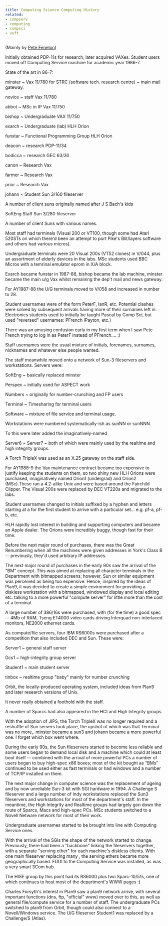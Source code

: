 ```yaml
---
title: Computing Science Computing History
related:
- compserv
- computing
- compsci
- vuft
---
```


(Mainly by [Pete Fenelon][])

Initially obtained PDP-11s for research, later acquired VAXes. Student
users moved off Computing Service machine for academic year 1986-7.

State of the art in 86-7:

minster
~ Vax 11/780 for STRC (software tech. research centre)
~ main mail gateway.

novice
~ staff Vax 11/780

abbot
~ MSc in IP Vax 11/750

bishop
~ Undergraduate VAX 11/750

exarch
~ Undergraduate (lab) HLH Orion

funstar
~ Functional Programming Group HLH Orion

deacon
~ research PDP-11/34

bodicca
~ research GEC 63/30

canon
~ Research Vax

farmer
~ Research Vax

prior
~ Research Vax

johann
~ Student Sun 3/160 fileserver

A number of client suns originally named after J S Bach's kids

SoftEng Staff Sun 3/280 fileserver

A number of client Suns with various names.

Most staff had terminals (Visual 200 or VT100, though some had Atari
520STs on which there'd been an attempt to port Pike's Blit/layers
software and others had various micros).

Undergraduate terminals were 20 Visual 200s (VT52 clones) in V/044,
plus an assortment of elderly devices in the labs. MSc students used
BBC Micros with a temrinal emulator eprom in X/A block.

Exarch became funstar in 1987-88, bishop became the lab machine,
minster became the main u/g Vax whilst remaining the dep't mail and
news gateway.

For AY1987-88 the U/G terminals moved to V/058 and increased in number
to 28.

Student usernames were of the form PeterF, IanR, etc. Potential
clashes were solved by subsequent arrivals having more of their
surnames left in. Electronics students used to initially be taught
Pascal by Comp Sci, but used "reversed" usernames: PFrench IPayton,
etc.)

There was an amusing confusion early in my first term when I saw Pete
French trying to log in as PeterF instead of PFrench.... :)

Staff usernames were the usual mixture of initials, forenames,
surnames, nicknames and whatever else people wanted.

The staff meanwhile moved onto a network of Sun-3 fileservers and
workstations. Servers were:

SoftEng
~ basically replaced minster

Perspex
~ initially used for ASPECT work

Numbers
~ originally for number-crunching and FP users

Terminal
~ Timesharing for terminal users

Software
~ mixture of file service and terminal usage.

Workstations were numbered systematically-ish as sunNN or sunNNN.

To this were later added the imaginatively-named

Server6
~
Server7
~ both of which were mainly used by the realtime and high integrity
  groups.

A Torch TripleX was used as an X.25 gateway on the staff side.

For AY1988-9 the Vax maintenance contract became too expensive to
justify keeping the students on them, so two shiny new HLH Orions were
purchased, imaginatively named Orion1 (undergrad) and Orion2
(MSc).These ran a 4.2-alike Unix and were based around the Fairchild
Clipper. The Visual 200s were replaced by DEC VT220s and migrated to
the labs.

Student usernames changed to initials suffixed by a hyphen and letters
starting at a for the first student to arrive with a particular
set... e.g. pf-a, pf-b, etc.

HLH rapidly lost interest in building and supporting computers and
became an Apple dealer. The Orions were incredibly buggy, though fast
for their time.

Before the next major round of purchases, there was the Great
Renumbering when all the machines were given addresses in York's Class
B -- previously, they'd used arbitrary IP addresses.

The next major round of purchases in the early 90s saw the arrival of
the "BM" concept. This was aimed at replacing all character terminals
in the Department with bitmapped screens; however, Sun or similar
equipment was perceived as being too expensive. Hence, inspired by the
ideas of Plan9, it was decided to create a simple environment for
providing a diskless workstation with a bitmapped, windowed display
and local editing etc. talking to a more powerful "compute server" for
little more than the cost of a terminal.

A large number of 386/16s were purchased, with (for the time) a good
spec -- 4Mb of RAM, Tseng ET4000 video cards driving Interquad
non-interlaced monitors, NE2000 ethernet cards.

As compute/file servers, four IBM RS6000s were purchased after a
competition that also included DEC and Sun. These were:

Server1
~ general staff server

Dcs1
~ high-integrity group server

Student1
~ main student server

tinbox
~ realtime group "baby" mainly for number crunching

Orbit, the locally-produced operating system, included ideas from
Plan9 and later research versions of Unix.

It never really obtained a foothold with the staff.

A number of Sparcs had also appeared in the HCI and High Integrity groups.

With the adoption of JIPS, the Torch TripleX was no longer required
and a reshuffle of Sun servers took place, the upshot of which was
that Terminal was no more,. minster became a sun3 and johann became a
more powerful one. I forget which box went where.

During the early 90s, the Sun fileservers started to become less
reliable and some users began to demand local disk and a machine which
could at least boot itself -- combined with the arrival of more
powerful PCs a number of users began to buy high-spec x86 boxes; most
of the kit bought as "BMs" continued to be used either as fast
terminals or had windows and a number of TCP/IP installed on them.

The next major change in computer science was the replacement of
ageing and by now unreliable Sun-3 kit with SGI hardware in 1994. A
Challenge S fileserver and a large number of Indy workstations
replaced the Sun3 fileservers and workstations for most of the
department's staff. In the meantime, the High Integrity and Realtime
groups had largely gon down the route of Sparcs, Macs and high-spec
PCs. MSc students switched to a Novell Netware network for most of
their work.

Undergraduate usernames started to be brought into line with Computing
Service ones.

With the arrival of the SGIs the shape of the network started to
change. Previously, there had been a "backbone" linking the
fileservers together, with a separate "serving ether" for each
machine's diskless clients. With one main fileserver replacing many ,
the serving ethers became more geographically based. FDDI to the
Computing Service was installed, as was a very smart 3Com hub.

The HISE group by this point had its RS6000 plus two Sparc-10/51s, one
of which continues to host most of the department's WWW pages :)

Charles Forsyth's interest in Plan9 saw a plan9 network arrive, with
several important functions (dns, ftp, "official" www) moved over to
this, as well as general file/compute service for a number of
staff. The undergraduate PCs switched to plan9 from Orbit, though
could also connect to a Novell/Windows service. The U/G fileserver
Student1 was replaced by a Challenge/S (Atlas).

[Pete Fenelon]: pete.fenelon@info-com.com
